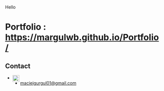 Hello 

# Portfolio : https://margulwb.github.io/Portfolio/

## Contact
* [<img align="left" width="22px" src="https://cdn.jsdelivr.net/npm/simple-icons@3.13.0/icons/linkedin.svg">][linkedin]
* maciejgurgul01@gmail.com

[linkedin]: https://www.linkedin.com/in/maciej-gurgul-935904213/
